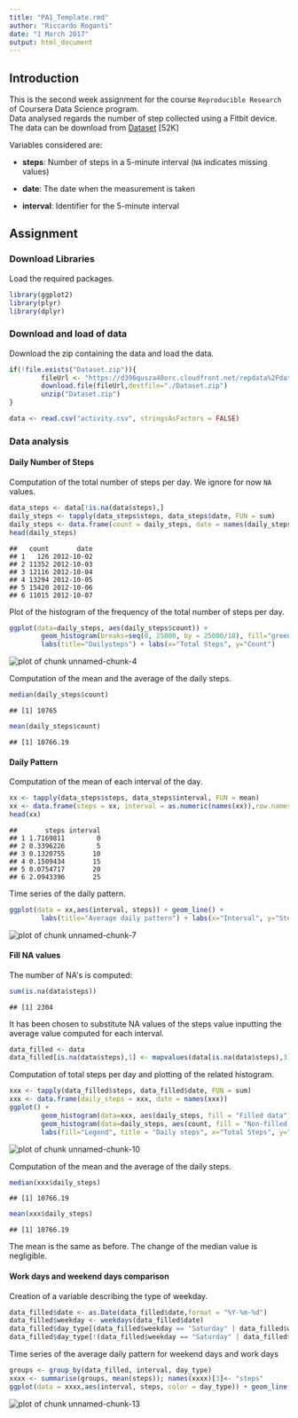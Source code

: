 ```yaml
---
title: "PA1_Template.rmd"
author: "Riccardo Roganti"
date: "1 March 2017"
output: html_document
---
```




## Introduction
This is the second week assignment for the course `Reproducible Research` of Coursera Data Science program.  
Data analysed regards the number of step collected using a Fitbit device.  
The data can be download from [Dataset](https://d396qusza40orc.cloudfront.net/repdata%2Fdata%2Factivity.zip) [52K]  
  
Variables considered are:  

* **steps**: Number of steps in a 5-minute interval (`NA` indicates missing values)

* **date**: The date when the measurement is taken

* **interval**: Identifier for the 5-minute interval 


## Assignment  
### Download Libraries
Load the required packages.

```r
library(ggplot2)
library(plyr)
library(dplyr)
```
   
### Download and load of data
Download the zip containing the data and load the data.

```r
if(!file.exists("Dataset.zip")){
        fileUrl <- "https://d396qusza40orc.cloudfront.net/repdata%2Fdata%2Factivity.zip"
        download.file(fileUrl,destfile="./Dataset.zip")
        unzip("Dataset.zip")
}

data <- read.csv("activity.csv", stringsAsFactors = FALSE)
```
   
### Data analysis
#### Daily Number of Steps
Computation of the total number of steps per day. We ignore for now `NA` values.

```r
data_steps <- data[!is.na(data$steps),]
daily_steps <- tapply(data_steps$steps, data_steps$date, FUN = sum)
daily_steps <- data.frame(count = daily_steps, date = names(daily_steps),row.names = NULL)
head(daily_steps)
```

```
##   count       date
## 1   126 2012-10-02
## 2 11352 2012-10-03
## 3 12116 2012-10-04
## 4 13294 2012-10-05
## 5 15420 2012-10-06
## 6 11015 2012-10-07
```
   
Plot of the histogram of the frequency of the total number of steps per day.

```r
ggplot(data=daily_steps, aes(daily_steps$count)) + 
        geom_histogram(breaks=seq(0, 25000, by = 25000/10), fill="green", alpha = .2) + 
        labs(title="Dailysteps") + labs(x="Total Steps", y="Count")
```

![plot of chunk unnamed-chunk-4](figure/unnamed-chunk-4-1.png)
  
Computation of the mean and the average of the daily steps.

```r
median(daily_steps$count)
```

```
## [1] 10765
```

```r
mean(daily_steps$count)
```

```
## [1] 10766.19
```
  
#### Daily Pattern
Computation of the mean of each interval of the day.

```r
xx <- tapply(data_steps$steps, data_steps$interval, FUN = mean)
xx <- data.frame(steps = xx, interval = as.numeric(names(xx)),row.names = NULL)
head(xx)
```

```
##       steps interval
## 1 1.7169811        0
## 2 0.3396226        5
## 3 0.1320755       10
## 4 0.1509434       15
## 5 0.0754717       20
## 6 2.0943396       25
```
   
Time series of the daily pattern.

```r
ggplot(data = xx,aes(interval, steps)) + geom_line() + 
        labs(title="Average daily pattern") + labs(x="Interval", y="Steps")
```

![plot of chunk unnamed-chunk-7](figure/unnamed-chunk-7-1.png)
  
#### Fill NA values
The number of NA's is computed:

```r
sum(is.na(data$steps))
```

```
## [1] 2304
```
   
It has been chosen to substitute NA values of the steps value inputting the average value computed for each interval.

```r
data_filled <- data
data_filled[is.na(data$steps),1] <- mapvalues(data[is.na(data$steps),3], xx$interval, xx$steps)
```
   
Computation of total steps per day and plotting of the related histogram.

```r
xxx <- tapply(data_filled$steps, data_filled$date, FUN = sum)
xxx <- data.frame(daily_steps = xxx, date = names(xxx))
ggplot() + 
        geom_histogram(data=xxx, aes(daily_steps, fill = "Filled data"), breaks=seq(0, 25000, by = 25000/10), alpha = 0.3) +
        geom_histogram(data=daily_steps, aes(count, fill = "Non-filled data"), breaks=seq(0, 25000, by = 25000/10), alpha = 0.3) +
        labs(fill="Legend", title = "Daily steps", x="Total Steps", y="Count")
```

![plot of chunk unnamed-chunk-10](figure/unnamed-chunk-10-1.png)
   
Computation of the mean and the average of the daily steps.

```r
median(xxx$daily_steps)
```

```
## [1] 10766.19
```

```r
mean(xxx$daily_steps)
```

```
## [1] 10766.19
```
The mean is the same as before. The change of the median value is negligible.   
   
#### Work days and weekend days comparison
Creation of a variable describing the type of weekday.

```r
data_filled$date <- as.Date(data_filled$date,format = "%Y-%m-%d")
data_filled$weekday <- weekdays(data_filled$date)
data_filled$day_type[(data_filled$weekday == "Saturday" | data_filled$weekday == "Sunday")] <- "Weekend Day"
data_filled$day_type[!(data_filled$weekday == "Saturday" | data_filled$weekday == "Sunday")] <- "Working Day"
```
   
Time series of the average daily pattern for weekend days and work days

```r
groups <- group_by(data_filled, interval, day_type)
xxxx <- summarise(groups, mean(steps)); names(xxxx)[3]<- "steps"
ggplot(data = xxxx,aes(interval, steps, color = day_type)) + geom_line() + facet_wrap(~day_type, ncol = 1, nrow=2) + labs(title = "Time series of steps", x="Interval", y="Steps")
```

![plot of chunk unnamed-chunk-13](figure/unnamed-chunk-13-1.png)
